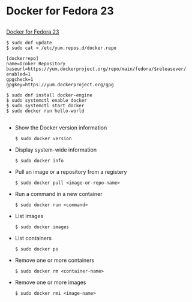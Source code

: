 # Docker for Fedora 23

##

[Docker for Fedora 23](https://docs.docker.com/engine/installatioin/linux/fedora/)

    $ sudo dnf update
    $ sudo cat > /etc/yum.repos.d/docker.repo

```
[dockerrepo]
name=Dcoker Repository
baseurl=https://yum.dockerproject.org/repo/main/fedora/$releasever/
enabled=1
gpgcheck=1
gpgkey=https://yum.dockerproject.org/gpg
```

    $ sudo dnf install docker-engine
    $ sudo systemctl enable docker
    $ sudo systemctl start docker
    $ sudo docker run hello-world

##

* Show the Docker version information

    `$ sudo docker version`

* Display system-wide information

    `$ sudo docker info`

* Pull an image or a repository from a registery

    `$ sudo docker pull <image-or-repo-name>`

* Run a command in a new container

    `$ sudo docker run <command>`

* List images

    `$ sudo docker images`

* List containers

    `$ sudo docker ps`

* Remove one or more containers

    `$ sudo docker rm <container-name>`

* Remove one or more images

    `$ sudo docker rmi <image-name>`
